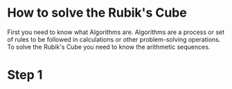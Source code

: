 <!DOCTYPE html>
<html>
<body>
<h1>How to solve the Rubik's Cube</h1>
<p>First you need to know what Algorithms are. Algorithms are a process or set of rules to be followed in calculations or other problem-solving operations. To solve the Rubik's Cube you need to know the arithmetic sequences.</p> 


<h1>Step 1</h1>





















</body>
</html>

